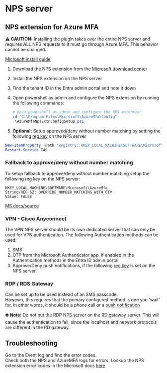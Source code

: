 # NPS server

## NPS extension for Azure MFA

:warning: **CAUTION:** Installing the plugin takes over the entire NPS server and requires ALL NPS requests to it must go through Azure MFA. This behavior cannot be changed.

[Microsoft install guide](https://learn.microsoft.com/en-us/entra/identity/authentication/howto-mfa-nps-extension#install-the-nps-extension)

1. Download the NPS extension from the [Microsoft download center](https://www.microsoft.com/en-us/download/details.aspx?id=54688)
2. Install the NPS extension on the NPS server
3. Find the tenant ID in the Entra admin portal and note it down
4. Open powershell as admin and configure the NPS extension by running the following commands:

   ```powershell
   # Open powershell as admin and configure the NPS extension
   cd "C:\Program Files\Microsoft\AzureMfa\Config"
   .\AzureMfaNpsExtnConfigSetup.ps1
   ```

5. **Optional:** Setup approved/deny without number matching by setting the following [reg key](#fallback-to-approvedeny-without-number-matching) on the NPS server

```powershell
New-ItemProperty -Path "Registry::HKEY_LOCAL_MACHINE\SOFTWARE\Microsoft\AzureMfa" -Name "OVERRIDE_NUMBER_MATCHING_WITH_OTP" -Value "FALSE" -PropertyType String -Force
Restart-Service IAS
```

### Fallback to approve/deny without number matching

To setup fallback to approve/deny without number matching setup the following reg key on the NPS server:

    HKEY_LOCAL_MACHINE\SOFTWARE\Microsoft\AzureMfa
    String/REG_SZ: OVERRIDE_NUMBER_MATCHING_WITH_OTP
    Value: FALSE

[MS docs/source](https://learn.microsoft.com/en-us/azure/active-directory/authentication/how-to-mfa-number-match#nps-extension)

### VPN - Cisco Anyconnect

The VPN NPS server should be its own dedicated server that can only be used for VPN authentication.
The following Authentication methods can be used:

1. SMS
2. OTP from the Microsoft Authenticator app, if enabled in the Authentication methods in the Entra ID admin portal
3. Approve/Deny push notifications, if the following [reg key](#fallback-to-approvedeny-without-number-matching) is set on the NPS server.

### RDP / RDS Gateway

Can be set up to be used instead of an SMS passcode.  
However, this requires that the primary configured method is one you 'wait' for. In other words, it should be a phone call or a [push notification](#fallback-to-approvedeny-without-number-matching)

:no_entry: **Note:** Do not put the RDP NPS server on the RD gateway server. This will cause the authentication to fail, since the localhost and network protocols are different in the RD gateway.

## Troubleshooting

Go to the Event log and find the error codes.  
Check both the NPS and AzureMFA logs for errors.
Lookup the NPS extension error codes in the Microsoft docs [here](https://learn.microsoft.com/en-us/entra/identity/authentication/howto-mfa-nps-extension-errors)
